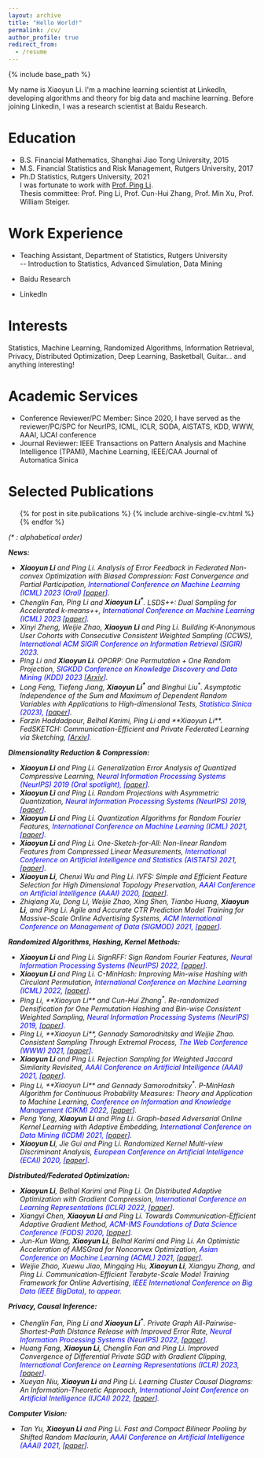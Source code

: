 ```yaml
---
layout: archive
title: "Hello World!"
permalink: /cv/
author_profile: true
redirect_from:
  - /resume
---
```


{% include base_path %}

My name is Xiaoyun Li. I'm a machine learning scientist at LinkedIn, developing algorithms and theory for big data and machine learning. Before joining Linkedin, I was a research scientist at Baidu Research. 

Education
======
* B.S. Financial Mathematics, Shanghai Jiao Tong University, 2015
* M.S. Financial Statistics and Risk Management, Rutgers University, 2017
* Ph.D Statistics, Rutgers University, 2021\
  I was fortunate to work with <span style="color:blue">[Prof. Ping Li](https://pltrees.github.io/)</span>.\
  Thesis committee: Prof. Ping Li, Prof. Cun-Hui Zhang, Prof. Min Xu, Prof. William Steiger.

Work Experience
======
* Teaching Assistant, Department of Statistics, Rutgers University\
   -- Introduction to Statistics, Advanced Simulation, Data Mining

* Baidu Research

* LinkedIn

Interests
======
Statistics, Machine Learning, Randomized Algorithms, Information Retrieval, Privacy, Distributed Optimization, Deep Learning, Basketball, Guitar... and anything interesting!

Academic Services
======
* Conference Reviewer/PC Member: Since 2020, I have served as the reviewer/PC/SPC for NeurIPS, ICML, ICLR, SODA, AISTATS, KDD, WWW, AAAI, IJCAI conference
* Journal Reviewer: IEEE Transactions on Pattern Analysis and Machine Intelligence (TPAMI), Machine Learning, IEEE/CAA Journal of Automatica Sinica

Selected Publications
======
  <ul>{% for post in site.publications %}
    {% include archive-single-cv.html %}
  {% endfor %}</ul>
  
<em>(* : alphabetical order)<em>

**News:**
* **Xiaoyun Li** and Ping Li. <em>Analysis of Error Feedback in Federated Non-convex Optimization with Biased Compression: Fast Convergence and Partial Participation</em>, <span style="color:blue">International Conference on Machine Learning (ICML) 2023 (Oral) [[paper](https://openreview.net/pdf?id=wbs1fKLfOe)]</span>.
* Chenglin Fan<sup>*</sup>, Ping Li<sup>*</sup> and **Xiaoyun Li<sup>*</sup>**. <em>LSDS++: Dual Sampling for Accelerated k-means++</em>, <span style="color:blue">International Conference on Machine Learning (ICML) 2023 [[paper](https://openreview.net/pdf?id=Im0XEixDmR)]</span>.
* Xinyi Zheng, Weijie Zhao, **Xiaoyun Li** and Ping Li. <em>Building K-Anonymous User Cohorts with Consecutive Consistent Weighted Sampling (CCWS)</em>, <span style="color:blue">International ACM SIGIR Conference on Information Retrieval (SIGIR) 2023</span>.
* Ping Li and **Xiaoyun Li**. <em>OPORP: One Permutation + One Random Projection</em>, <span style="color:blue"> SIGKDD Conference on Knowledge Discovery and Data Mining (KDD) 2023 [[Arxiv](https://arxiv.org/pdf/2302.03505.pdf)]</span>.
* Long Feng<sup>*</sup>, Tiefeng Jiang<sup>*</sup>, **Xiaoyun Li<sup>*</sup>** and Binghui Liu<sup>*</sup>. <em>Asymptotic Independence of the Sum and Maximum of Dependent Random Variables with Applications to High-dimensional Tests</em>, <span style="color:blue">Statistica Sinica (2023), [[paper](https://arxiv.org/pdf/2205.01638.pdf)]</span>.
* Farzin Haddadpour<sup>*</sup>, Belhal Karimi<sup>*</sup>, Ping Li<sup>*</sup> and **Xiaoyun Li<sup>*</sup>**. <em>FedSKETCH: Communication-Efficient and Private Federated Learning via Sketching</em>, <span style="color:blue">[[Arxiv](https://arxiv.org/pdf/2008.04975.pdf)]</span>.

**Dimensionality Reduction & Compression:**
* **Xiaoyun Li** and Ping Li. *Generalization Error Analysis of Quantized Compressive Learning*, <span style="color:blue">Neural Information Processing Systems (NeurIPS) 2019 (Oral spotlight), [[paper](https://proceedings.neurips.cc/paper/2019/file/1a638db8311430c6c018bf21e1a0b7fb-Paper.pdf)]</span>.
* **Xiaoyun Li** and Ping Li. *Random Projections with Asymmetric Quantization*, <span style="color:blue">Neural Information Processing Systems (NeurIPS) 2019, [[paper](https://papers.nips.cc/paper/2019/file/a32d7eeaae19821fd9ce317f3ce952a7-Paper.pdf)]</span>.
* **Xiaoyun Li** and Ping Li. *Quantization Algorithms for Random Fourier Features*, <span style="color:blue">International Conference on Machine Learning (ICML) 2021, [[paper](http://proceedings.mlr.press/v139/li21i/li21i.pdf)]</span>.
* **Xiaoyun Li** and Ping Li. *One-Sketch-for-All: Non-linear Random Features from Compressed Linear Measurements*, <span style="color:blue">International Conference on Artificial Intelligence and Statistics (AISTATS) 2021, [[paper](http://proceedings.mlr.press/v130/li21e/li21e.pdf)]</span>.
* **Xiaoyun Li**, Chenxi Wu and Ping Li. *IVFS: Simple and Efficient Feature Selection for High Dimensional Topology Preservation*, <span style="color:blue">AAAI Conference on Artificial Intelligence (AAAI) 2020, [[paper](https://ojs.aaai.org/index.php/AAAI/article/download/5908/5764)]</span>.
* Zhiqiang Xu, Dong Li, Weijie Zhao, Xing Shen, Tianbo Huang, **Xiaoyun Li**, and Ping Li. *Agile and Accurate CTR Prediction Model Training for Massive-Scale Online Advertising Systems*, <span style="color:blue">ACM International Conference on Management of Data (SIGMOD) 2021, [[paper](https://dl.acm.org/doi/pdf/10.1145/3448016.3457236?casa_token=YtCGqkxI5V4AAAAA:qm3Hc8ROpwi0lCXL2qnf4BAbOVqKe08m-kJMAqGNAGBZ-QWo295cNRsD7FWU82bSrri1D9AEfg)]</span>.
  
**Randomized Algorithms, Hashing, Kernel Methods:**
* **Xiaoyun Li** and Ping Li. *SignRFF: Sign Random Fourier Features*, <span style="color:blue">Neural Information Processing Systems (NeurIPS) 2022, [[paper](https://openreview.net/pdf?id=ZfaEZyQDrok)]</span>.
* **Xiaoyun Li** and Ping Li. *C-MinHash: Improving Min-wise Hashing with Circulant Permutation*, <span style="color:blue">International Conference on Machine Learning (ICML) 2022, [[paper](https://proceedings.mlr.press/v162/li22m/li22m.pdf)]</span>.
* Ping Li<sup>*</sup>, **Xiaoyun Li<sup>*</sup>** and Cun-Hui Zhang<sup>*</sup>. <em>Re-randomized Densification for One Permutation Hashing and Bin-wise Consistent Weighted Sampling</em>, <span style="color:blue">Neural Information Processing Systems (NeurIPS) 2019, [[paper](https://proceedings.neurips.cc/paper/2019/file/9f067d8d6df2d4b8c64fb4c084d6c208-Paper.pdf)]</span>.
* Ping Li<sup>*</sup>, **Xiaoyun Li<sup>*</sup>**, Gennady Samorodnitsky<sup>*</sup> and Weijie Zhao<sup>*</sup>. <em>Consistent Sampling Through Extremal Process</em>, <span style="color:blue">The Web Conference (WWW) 2021, [[paper](https://dl.acm.org/doi/pdf/10.1145/3442381.3449955?casa_token=3gq2mIdZS4oAAAAA:UPx2ir3Mbm1YxZlXp_qlAWxlWi-riaSTwsDIavZfKhVF3bohc6KQgtF3-CjmAHS71rSL0C_bzg)]</span>.
* **Xiaoyun Li** and Ping Li. *Rejection Sampling for Weighted Jaccard Similarity Revisited*, <span style="color:blue">AAAI Conference on Artificial Intelligence (AAAI) 2021, [[paper](https://ojs.aaai.org/index.php/AAAI/article/download/16543/16350)]</span>.
* Ping Li<sup>*</sup>, **Xiaoyun Li<sup>*</sup>** and Gennady Samorodnitsky<sup>*</sup>. <em>P-MinHash Algorithm for Continuous Probability Measures: Theory and Application to Machine Learning</em>, <span style="color:blue">Conference on Information and Knowledge Management (CIKM) 2022, [[paper](https://dl.acm.org/doi/10.1145/3511808.3557413)]</span>.
* Peng Yang, **Xiaoyun Li** and Ping Li. *Graph-based Adversarial Online Kernel Learning with Adaptive Embedding*, <span style="color:blue">International Conference on Data Mining (ICDM) 2021, [[paper](https://ieeexplore.ieee.org/stamp/stamp.jsp?arnumber=9679067)]</span>.
* **Xiaoyun Li**, Jie Gui and Ping Li. *Randomized Kernel Multi-view Discriminant Analysis*, <span style="color:blue">European Conference on Artificial Intelligence (ECAI) 2020, [[paper](https://ecai2020.eu/papers/1665_paper.pdf)]</span>.

**Distributed/Federated Optimization:**
* **Xiaoyun Li**, Belhal Karimi and Ping Li. *On Distributed Adaptive Optimization with Gradient Compression*, <span style="color:blue">International Conference on Learning Representations (ICLR) 2022, [[paper](https://openreview.net/pdf?id=CI-xXX9dg9l)]</span>.
* Xiangyi Chen, **Xiaoyun Li** and Ping Li. *Towards Communication-Efficient Adaptive Gradient Method*, <span style="color:blue">ACM-IMS Foundations of Data Science Conference (FODS) 2020, [[paper](https://dl.acm.org/doi/pdf/10.1145/3412815.3416891?casa_token=Fw_rn4pY5NUAAAAA:PCj4UKtaMtRSiF16yQV-mkuJeVbaxoIFiy8dz1TApXqMUGJEF_h7xmtqFuxhQlgR0GXBbs0Itw)]</span>.
* Jun-Kun Wang, **Xiaoyun Li**, Belhal Karimi and Ping Li. *An Optimistic Acceleration of AMSGrad for Nonconvex Optimization*, <span style="color:blue">Asian Conference on Machine Learning (ACML) 2021, [[paper](https://proceedings.mlr.press/v157/wang21c/wang21c.pdf)]</span>.
* Weijie Zhao, Xuewu Jiao, Mingqing Hu, **Xiaoyun Li**, Xiangyu Zhang, and Ping Li. *Communication-Efficient Terabyte-Scale Model Training Framework for Online Advertising*, <span style="color:blue">IEEE International Conference on Big Data (IEEE BigData), to appear</span>.
  
  
**Privacy, Causal Inference:**
* Chenglin Fan<sup>*</sup>, Ping Li<sup>*</sup> and **Xiaoyun Li<sup>*</sup>**. <em>Private Graph All-Pairwise-Shortest-Path Distance Release with Improved Error Rate</em>, <span style="color:blue">Neural Information Processing Systems (NeurIPS) 2022, [[paper](https://openreview.net/pdf?id=R2XFXfK0SVe)]</span>.
* Huang Fang, **Xiaoyun Li**, Chenglin Fan and Ping Li. <em>Improved Convergence of Differential Private SGD with Gradient Clipping</em>, <span style="color:blue">International Conference on Learning Representations (ICLR) 2023, [[paper](https://openreview.net/pdf?id=FRLswckPXQ5)]</span>.
* Xueyan Niu, **Xiaoyun Li** and Ping Li. *Learning Cluster Causal Diagrams: An Information-Theoretic Approach*, <span style="color:blue">International Joint Conference on Artificial Intelligence (IJCAI) 2022, [[paper](https://www.ijcai.org/proceedings/2022/0675.pdf)]</span>.
  
**Computer Vision:**
* Tan Yu, **Xiaoyun Li** and Ping Li. *Fast and Compact Bilinear Pooling by Shifted Random Maclaurin*, <span style="color:blue">AAAI Conference on Artificial Intelligence (AAAI) 2021, [[paper](https://ojs.aaai.org/index.php/AAAI/article/download/16435/16242)]</span>.


  <!-- Default Statcounter code for Personal https://lixiaoyun0239.github.io/cv/
-->
<script type="text/javascript">
var sc_project=12857638; 
var sc_invisible=1; 
var sc_security="931753eb"; 
</script>
<script type="text/javascript"
src="https://www.statcounter.com/counter/counter.js" async></script>
<noscript><div class="statcounter"><a title="Web Analytics Made Easy -
Statcounter" href="https://statcounter.com/" target="_blank"><img
class="statcounter" src="https://c.statcounter.com/12857638/0/931753eb/1/"
alt="Web Analytics Made Easy - Statcounter"
referrerPolicy="no-referrer-when-downgrade"></a></div></noscript>
<!-- End of Statcounter Code -->
